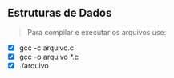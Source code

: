 ## Estruturas de Dados

>Para compilar e executar os arquivos use:
- [x] gcc -c arquivo.c
- [x] gcc -o arquivo *.c
- [x] ./arquivo